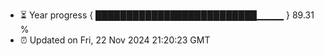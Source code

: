 - ⏳ Year progress { ██████████████████████████▁▁▁▁ } 89.31 %
- ⏰ Updated on Fri, 22 Nov 2024 21:20:23 GMT

